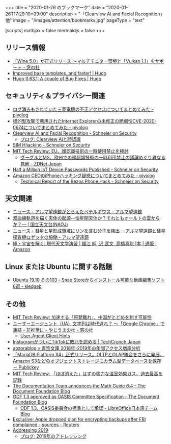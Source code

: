 +++
title = "2020-01-26 のブックマーク"
date =  "2020-01-26T17:29:19+09:00"
description = "「Clearview AI and Facial Recognition」他"
image = "/images/attention/bookmarks.jpg"
pageType = "text"

[scripts]
  mathjax = false
  mermaidjs = false
+++

## リリース情報

- [「Wine 5.0」が正式リリース ～マルチモニター環境と「Vulkan 1.1」をサポート - 窓の杜](https://forest.watch.impress.co.jp/docs/news/1230571.html)
- [Improved base templates, and faster! | Hugo](https://gohugo.io/news/0.63.0-relnotes/)
- [Hugo 0.63.1: A couple of Bug Fixes | Hugo](https://gohugo.io/news/0.63.1-relnotes/)

## セキュリティ＆プライバシー関連

- [ログ消去もされていた三菱電機の不正アクセスについてまとめてみた - piyolog](https://piyolog.hatenadiary.jp/entry/2020/01/20/172436)
- [標的型攻撃で悪用されたInternet Explorerの未修正の脆弱性CVE-2020-0674についてまとめてみた - piyolog](https://piyolog.hatenadiary.jp/entry/2020/01/20/063544)
- [Clearview AI and Facial Recognition - Schneier on Security](https://www.schneier.com/blog/archives/2020/01/clearview_ai_an.html)
    - [ブログ: Clearview AIと顔認識](https://okuranagaimo.blogspot.com/2020/01/clearview-ai.html)
- [SIM Hijacking - Schneier on Security](https://www.schneier.com/blog/archives/2020/01/sim_hijacking.html)
- [MIT Tech Review: EU、顔認識技術の一時使用禁止を検討](https://www.technologyreview.jp/nl/the-eu-might-ban-facial-recognition-in-public-for-five-years/)
    - [グーグルとMS、欧州での顔認識技術の一時利用禁止の議論めぐり異なる見解 - ZDNet Japan](https://japan.zdnet.com/article/35148311/)
- [Half a Million IoT Device Passwords Published - Schneier on Security](https://www.schneier.com/blog/archives/2020/01/half_a_million_.html)
- [Amazon CEOのiPhoneハッキング疑惑についてまとめてみた - piyolog](https://piyolog.hatenadiary.jp/entry/2020/01/24/070652)
    - [Technical Report of the Bezos Phone Hack - Schneier on Security](https://www.schneier.com/blog/archives/2020/01/technical_repor.html)

## 天文関連

- [ニュース - アルマ望遠鏡がとらえたベテルギウス - アルマ望遠鏡](https://alma-telescope.jp/news/betelgeuse-201801)
- [双曲線軌道を描く天体の起源―恒星間天体か？それともオールトの雲からか？― | 国立天文台(NAOJ)](https://www.nao.ac.jp/news/science/2020/20200117-rise.html)
- [ニュース - 彗星と星形成領域にリンを含む分子を検出 －アルマ望遠鏡と彗星探査機ロゼッタの協働 - アルマ望遠鏡](https://alma-telescope.jp/news/phosphorus-202001)
- [極・宇宙を解く: 現代天文学演習 | 福江 純, 沢 武文, 高橋真聡 |本 | 通販 | Amazon](https://www.amazon.co.jp/dp/4769916434?tag=baldandersinf-22&linkCode=ogi&th=1&psc=1)

## Linux または Ubuntu に関する話題

- [Ubuntu 19.10 その103 - Snap Storeからインストール可能な動画編集ソフト6選 - kledgeb](https://kledgeb.blogspot.com/2020/01/ubuntu-1910-103-snap-store6.html)

## その他

- [MIT Tech Review: 加速する「原発離れ」、中国がとどめを刺す可能性](https://www.technologyreview.jp/s/116461/chinas-losing-its-taste-for-nuclear-power-thats-bad-news/)
- [ユーザーエージェント（UA）文字列は時代遅れ？ ～「Google Chrome」で凍結・非推奨に - やじうまの杜 - 窓の杜](https://forest.watch.impress.co.jp/docs/serial/yajiuma/1229968.html)
    - [User-Agent Client Hints](https://wicg.github.io/ua-client-hints/)
- [InstagramがついにTikTokに敗北を認める  |  TechCrunch Japan](https://jp.techcrunch.com/2020/01/21/2020-01-18-igtv-button-gone/)
- [aozorablog » 青空文庫 2018年-2019年の年間アクセス増率分析](https://www.aozora.gr.jp/aozorablog/?p=4342)
- [「MariaDB Platform X4」正式リリース。OLTPとOLAP統合をさらに発展、Amazon S3などのオブジェクトストレージにカラム型データベースを保存 － Publickey](https://www.publickey1.jp/blog/20/mariadb_platform_x4oltpolapamazon_s3.html)
- [MIT Tech Review: 「ほぼ消えた」はずの強力な温室効果ガス、過去最高を記録](https://www.technologyreview.jp/nl/theres-been-a-huge-spike-in-one-of-the-worlds-most-potent-greenhouse-gases/)
- [The Documentation Team announces the Math Guide 6.4 - The Document Foundation Blog](https://blog.documentfoundation.org/blog/2020/01/22/the-documentation-team-announces-the-math-guide-6-4/)
- [ODF 1.3 approved as OASIS Committee Specification - The Document Foundation Blog](https://blog.documentfoundation.org/blog/2020/01/21/odf-1-3-approved-as-oasis-committee-specification/)
    - [ODF 1.3、OASIS委員会の標準として承認 - LibreOffice日本語チームBlog](https://ja.blog.documentfoundation.org/2020/01/23/odf-1-3-approved-as-oasis-committee-specification/)
- [Exclusive: Apple dropped plan for encrypting backups after FBI complained - sources - Reuters](https://www.reuters.com/article/us-apple-fbi-icloud-exclusive/exclusive-apple-dropped-plan-for-encrypting-backups-after-fbi-complained-sources-idUSKBN1ZK1CT)
- [Addressing 2019](https://www.potaroo.net/ispcol/2020-01/addr2019.html)
    - [ブログ: 2019年のアドレッシング](https://okuranagaimo.blogspot.com/2020/01/2019.html)
